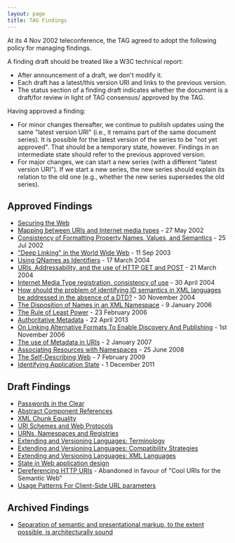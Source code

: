 ```yaml
---
layout: page
title: TAG Findings
---
```


At its 4 Nov 2002 teleconference, the TAG agreed to adopt the following policy for managing findings.

A finding draft should be treated like a W3C technical report:

* After announcement of a draft, we don't modify it.
* Each draft has a latest/this version URI and links to the previous version.
* The status section of a finding draft indicates whether the document is a draft/for review in light of TAG consensus/ approved by the TAG.

Having approved a finding:

* For minor changes thereafter, we continue to publish updates using the same "latest version URI" (i.e., it remains part of the same document series). It is possible for the latest version of the series to be "not yet approved". That should be a temporary state, however. Findings in an intermediate state should refer to the previous approved version.
* For major changes, we can start a new series (with a different "latest version URI"). If we start a new series, the new series should explain its relation to the old one (e.g., whether the new series supersedes the old series).

## Approved Findings

* [Securing the Web](http://www.w3.org/2001/tag/doc/web-https)
* [Mapping between URIs and Internet media types](http://www.w3.org/2001/tag/2002/01-uriMediaType-9) - 27 May 2002
* [Consistency of Formatting Property Names, Values, and Semantics](http://www.w3.org/2001/tag/doc/formatting-properties.html) - 25 Jul 2002
* ["Deep Linking" in the World Wide Web](http://www.w3.org/2001/tag/doc/deeplinking-20030911) - 11 Sep 2003
* [Using QNames as Identifiers](http://www.w3.org/2001/tag/doc/qnameids.html) - 17 March 2004
* [URIs, Addressability, and the use of HTTP GET and POST](http://www.w3.org/2001/tag/doc/whenToUseGet.html) - 21 March 2004
* [Internet Media Type registration, consistency of use](http://www.w3.org/2001/tag/2004/0430-mime) - 30 April 2004
* [How should the problem of identifying ID semantics in XML languages be addressed in the absence of a DTD?](http://www.w3.org/2001/tag/doc/xmlIDSemantics-32.html) - 30 November 2004
* [The Disposition of Names in an XML Namespace](http://www.w3.org/2001/tag/doc/namespaceState.html) - 9 January 2006
* [The Rule of Least Power](http://www.w3.org/2001/tag/doc/leastPower.html) - 23 February 2006
* [Authoritative Metadata](http://www.w3.org/2001/tag/doc/mime-respect-20130422) - 22 April 2013
* [On Linking Alternative Formats To Enable Discovery And Publishing](http://www.w3.org/2001/tag/doc/alternatives-discovery.html) - 1st November 2006
* [The use of Metadata in URIs](http://www.w3.org/2001/tag/doc/metaDataInURI-31.html) - 2 January 2007
* [Associating Resources with Namespaces](http://www.w3.org/2001/tag/doc/nsDocuments/) - 25 June 2008
* [The Self-Describing Web](http://www.w3.org/2001/tag/doc/selfDescribingDocuments.html) - 7 February 2009
* [Identifying Application State](http://www.w3.org/2001/tag/doc/IdentifyingApplicationState) - 1 December 2011

## Draft Findings

* [Passwords in the Clear](http://www.w3.org/2001/tag/doc/passwordsInTheClear-52)
* [Abstract Component References](http://www.w3.org/2001/tag/doc/abstractComponentRefs.html)
* [XML Chunk Equality](http://www.w3.org/2001/tag/doc/xmlChunkEquality.html)
* [URI Schemes and Web Protocols](http://www.w3.org/2001/tag/doc/SchemeProtocols.html)
* [URNs, Namespaces and Registries](http://www.w3.org/2001/tag/doc/URNsAndRegistries-50.html)
* [Extending and Versioning Languages: Terminology](http://www.w3.org/2001/tag/doc/versioning)
* [Extending and Versioning Languages: Compatibility Strategies](http://www.w3.org/2001/tag/doc/versioning-compatibility-strategies)
* [Extending and Versioning Languages: XML Languages](http://www.w3.org/2001/tag/doc/versioning-xml)
* [State in Web application design](http://www.w3.org/2001/tag/doc/state.html)
* [Dereferencing HTTP URIs](http://www.w3.org/2001/tag/doc/httpRange-14/2007-08-31/HttpRange-14) - Abandoned in favour of "Cool URIs for the Semantic Web"
* [Usage Patterns For Client-Side URL parameters](http://www.w3.org/TR/hash-in-uri/)


## Archived Findings

* [Separation of semantic and presentational markup, to the extent possible, is architecturally sound](http://www.w3.org/2001/tag/doc/contentPresentation-26.html)
